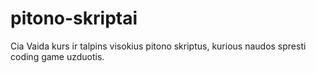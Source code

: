 # pitono-skriptai
Cia Vaida kurs ir talpins visokius pitono skriptus, kurious naudos spresti coding game uzduotis.

